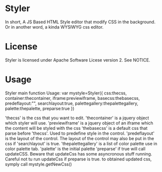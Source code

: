 Styler
======

In short, A JS Based HTML Style editor that modify CSS in the background. Or in another word, a kinda WYSIWYG css editor. 

License
=======

Styler is licensed under Apache Software Licese version 2. See NOTICE.

Usage
=====

Styler main function
Usage: 
var mystyle=Styler({
		css:thecss,
		container:thecontainer,
		iframe:previewiframe,
		basecss:thebasecss,
		predeflayout:"",
		searchlayout:true,
		palettegallery:thepalettegallery,
		palette:thepalette,
		preparse:true
})

'thecss' is the css that you want to edit.
'thecontainer' is a jquery object which styler will use.
'previewiframe' is a jquery object of an iframe which the content will be styled with the css
'thebasecss' is a default css that parse before 'thecss'. Used to predefine style in the control.
'predeflayout' is the layout of the control. The layout of the control may also be put in the css if 'searchlayout' is true.
'thepalettegallery' is a list of color palette use in color palette tab.
'palette' is the initial palette
'preparse' if true will call updateCSS. Beware that updateCss has some asyncronous stuff running. Careful not tu run updateCss if preparse is true.
to obtained updated css, symply call mystyle.getNewCss()
